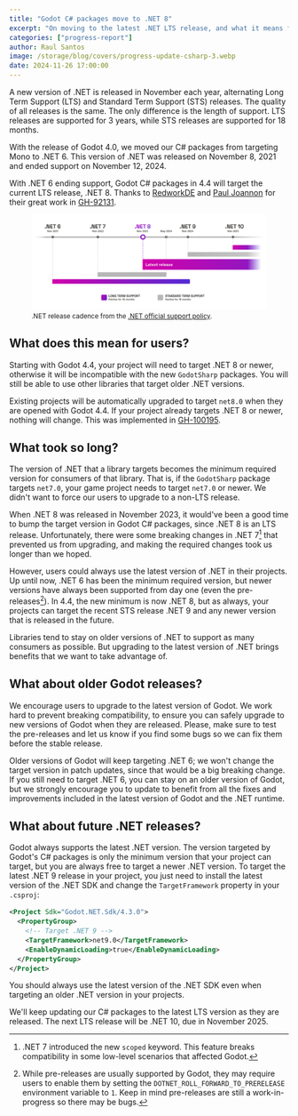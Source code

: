 ```yaml
---
title: "Godot C# packages move to .NET 8"
excerpt: "On moving to the latest .NET LTS release, and what it means for users."
categories: ["progress-report"]
author: Raul Santos
image: /storage/blog/covers/progress-update-csharp-3.webp
date: 2024-11-26 17:00:00
---
```


A new version of .NET is released in November each year, alternating Long Term Support (LTS) and Standard Term Support (STS) releases. The quality of all releases is the same. The only difference is the length of support. LTS releases are supported for 3 years, while STS releases are supported for 18 months.

With the release of Godot 4.0, we moved our C# packages from targeting Mono to .NET 6. This version of .NET was released on November 8, 2021 and ended support on November 12, 2024.

With .NET 6 ending support, Godot C# packages in 4.4 will target the current LTS release, .NET 8. Thanks to [RedworkDE](https://github.com/RedworkDE) and [Paul Joannon](https://github.com/paulloz) for their great work in [GH-92131](https://github.com/godotengine/godot/pull/92131).

<figure>
	<picture>
		<source srcset="/storage/blog/dotnet/release-schedule-dark.svg" media="(prefers-color-scheme: dark)">
		<img class="lightbox-ignore" style="background-color: transparent;" src="/storage/blog/dotnet/release-schedule-light.svg">
	</picture>
	<figcaption><small>.NET release cadence from the <a href="https://dotnet.microsoft.com/en-us/platform/support/policy/dotnet-core">.NET official support policy</a>.</small></figcaption>
</figure>

## What does this mean for users?

Starting with Godot 4.4, your project will need to target .NET 8 or newer, otherwise it will be incompatible with the new `GodotSharp` packages. You will still be able to use other libraries that target older .NET versions.

Existing projects will be automatically upgraded to target `net8.0` when they are opened with Godot 4.4. If your project already targets .NET 8 or newer, nothing will change. This was implemented in [GH-100195](https://github.com/godotengine/godot/pull/100195).

## What took so long?

The version of .NET that a library targets becomes the minimum required version for consumers of that library. That is, if the `GodotSharp` package targets `net7.0`, your game project needs to target `net7.0` or newer. We didn't want to force our users to upgrade to a non-LTS release.

When .NET 8 was released in November 2023, it would've been a good time to bump the target version in Godot C# packages, since .NET 8 is an LTS release. Unfortunately, there were some breaking changes in .NET 7[^1] that prevented us from upgrading, and making the required changes took us longer than we hoped.

However, users could always use the latest version of .NET in their projects. Up until now, .NET 6 has been the minimum required version, but newer versions have always been supported from day one (even the pre-releases[^2]). In 4.4, the new minimum is now .NET 8, but as always, your projects can target the recent STS release .NET 9 and any newer version that is released in the future.

Libraries tend to stay on older versions of .NET to support as many consumers as possible. But upgrading to the latest version of .NET brings benefits that we want to take advantage of.

[^1]: .NET 7 introduced the new `scoped` keyword. This feature breaks compatibility in some low-level scenarios that affected Godot.

[^2]: While pre-releases are usually supported by Godot, they may require users to enable them by setting the `DOTNET_ROLL_FORWARD_TO_PRERELEASE` environment variable to `1`. Keep in mind pre-releases are still a work-in-progress so there may be bugs.

## What about older Godot releases?

We encourage users to upgrade to the latest version of Godot. We work hard to prevent breaking compatibility, to ensure you can safely upgrade to new versions of Godot when they are released. Please, make sure to test the pre-releases and let us know if you find some bugs so we can fix them before the stable release.

Older versions of Godot will keep targeting .NET 6; we won't change the target version in patch updates, since that would be a big breaking change. If you still need to target .NET 6, you can stay on an older version of Godot, but we strongly encourage you to update to benefit from all the fixes and improvements included in the latest version of Godot and the .NET runtime.

## What about future .NET releases?

Godot always supports the latest .NET version. The version targeted by Godot's C# packages is only the minimum version that your project can target, but you are always free to target a newer .NET version. To target the latest .NET 9 release in your project, you just need to install the latest version of the .NET SDK and change the `TargetFramework` property in your `.csproj`:

```xml
<Project Sdk="Godot.NET.Sdk/4.3.0">
  <PropertyGroup>
    <!-- Target .NET 9 -->
    <TargetFramework>net9.0</TargetFramework>
    <EnableDynamicLoading>true</EnableDynamicLoading>
  </PropertyGroup>
</Project>
```

<div class="card card-warning">
	<p>You should always use the latest version of the .NET SDK even when targeting an older .NET version in your projects.</p>
</div>

We'll keep updating our C# packages to the latest LTS version as they are released. The next LTS release will be .NET 10, due in November 2025.
